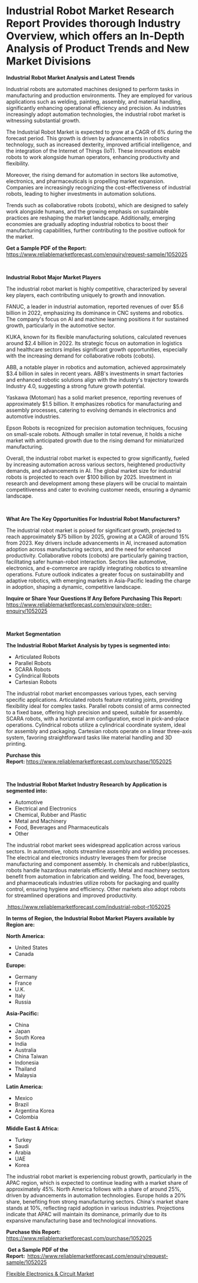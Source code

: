 <p><h1>Industrial Robot Market Research Report Provides thorough Industry Overview, which offers an In-Depth Analysis of Product Trends and New Market Divisions</h1></p><p><strong>Industrial Robot Market Analysis and Latest Trends</strong></p>
<p><p>Industrial robots are automated machines designed to perform tasks in manufacturing and production environments. They are employed for various applications such as welding, painting, assembly, and material handling, significantly enhancing operational efficiency and precision. As industries increasingly adopt automation technologies, the industrial robot market is witnessing substantial growth.</p><p>The Industrial Robot Market is expected to grow at a CAGR of 6% during the forecast period. This growth is driven by advancements in robotics technology, such as increased dexterity, improved artificial intelligence, and the integration of the Internet of Things (IoT). These innovations enable robots to work alongside human operators, enhancing productivity and flexibility. </p><p>Moreover, the rising demand for automation in sectors like automotive, electronics, and pharmaceuticals is propelling market expansion. Companies are increasingly recognizing the cost-effectiveness of industrial robots, leading to higher investments in automation solutions. </p><p>Trends such as collaborative robots (cobots), which are designed to safely work alongside humans, and the growing emphasis on sustainable practices are reshaping the market landscape. Additionally, emerging economies are gradually adopting industrial robotics to boost their manufacturing capabilities, further contributing to the positive outlook for the market.</p></p>
<p><strong>Get a Sample PDF of the Report:&nbsp;</strong> <a href="https://www.reliablemarketforecast.com/enquiry/request-sample/1052025?utm_campaign=2441&utm_medium=2&utm_source=Github&utm_content=ia&utm_term=12022025&utm_id=industrial-robot">https://www.reliablemarketforecast.com/enquiry/request-sample/1052025</a></p>
<p>&nbsp;</p>
<p><strong>Industrial Robot Major Market Players</strong></p>
<p><p>The industrial robot market is highly competitive, characterized by several key players, each contributing uniquely to growth and innovation. </p><p>FANUC, a leader in industrial automation, reported revenues of over $5.6 billion in 2022, emphasizing its dominance in CNC systems and robotics. The company's focus on AI and machine learning positions it for sustained growth, particularly in the automotive sector.</p><p>KUKA, known for its flexible manufacturing solutions, calculated revenues around $2.4 billion in 2022. Its strategic focus on automation in logistics and healthcare sectors implies significant growth opportunities, especially with the increasing demand for collaborative robots (cobots).</p><p>ABB, a notable player in robotics and automation, achieved approximately $3.4 billion in sales in recent years. ABB's investments in smart factories and enhanced robotic solutions align with the industry's trajectory towards Industry 4.0, suggesting a strong future growth potential.</p><p>Yaskawa (Motoman) has a solid market presence, reporting revenues of approximately $1.5 billion. It emphasizes robotics for manufacturing and assembly processes, catering to evolving demands in electronics and automotive industries.</p><p>Epson Robots is recognized for precision automation techniques, focusing on small-scale robots. Although smaller in total revenue, it holds a niche market with anticipated growth due to the rising demand for miniaturized manufacturing.</p><p>Overall, the industrial robot market is expected to grow significantly, fueled by increasing automation across various sectors, heightened productivity demands, and advancements in AI. The global market size for industrial robots is projected to reach over $100 billion by 2025. Investment in research and development among these players will be crucial to maintain competitiveness and cater to evolving customer needs, ensuring a dynamic landscape.</p></p>
<p>&nbsp;</p>
<p><strong>What Are The Key Opportunities For Industrial Robot Manufacturers?</strong></p>
<p><p>The industrial robot market is poised for significant growth, projected to reach approximately $75 billion by 2025, growing at a CAGR of around 15% from 2023. Key drivers include advancements in AI, increased automation adoption across manufacturing sectors, and the need for enhanced productivity. Collaborative robots (cobots) are particularly gaining traction, facilitating safer human-robot interaction. Sectors like automotive, electronics, and e-commerce are rapidly integrating robotics to streamline operations. Future outlook indicates a greater focus on sustainability and adaptive robotics, with emerging markets in Asia-Pacific leading the charge in adoption, shaping a dynamic, competitive landscape.</p></p>
<p><strong>Inquire or Share Your Questions If Any Before Purchasing This Report:</strong> <a href="https://www.reliablemarketforecast.com/enquiry/pre-order-enquiry/1052025?utm_campaign=2441&utm_medium=2&utm_source=Github&utm_content=ia&utm_term=12022025&utm_id=industrial-robot">https://www.reliablemarketforecast.com/enquiry/pre-order-enquiry/1052025</a></p>
<p>&nbsp;</p>
<p><strong>Market Segmentation</strong></p>
<p><strong>The Industrial Robot Market Analysis by types is segmented into:</strong></p>
<p><ul><li>Articulated Robots</li><li>Parallel Robots</li><li>SCARA Robots</li><li>Cylindrical Robots</li><li>Cartesian Robots</li></ul></p>
<p><p>The industrial robot market encompasses various types, each serving specific applications. Articulated robots feature rotating joints, providing flexibility ideal for complex tasks. Parallel robots consist of arms connected to a fixed base, offering high precision and speed, suitable for assembly. SCARA robots, with a horizontal arm configuration, excel in pick-and-place operations. Cylindrical robots utilize a cylindrical coordinate system, ideal for assembly and packaging. Cartesian robots operate on a linear three-axis system, favoring straightforward tasks like material handling and 3D printing.</p></p>
<p><strong>Purchase this Report:&nbsp;</strong><a href="https://www.reliablemarketforecast.com/purchase/1052025?utm_campaign=2441&utm_medium=2&utm_source=Github&utm_content=ia&utm_term=12022025&utm_id=industrial-robot">https://www.reliablemarketforecast.com/purchase/1052025</a></p>
<p>&nbsp;</p>
<p><strong>The Industrial Robot Market Industry Research by Application is segmented into:</strong></p>
<p><ul><li>Automotive</li><li>Electrical and Electronics</li><li>Chemical, Rubber and Plastic</li><li>Metal and Machinery</li><li>Food, Beverages and Pharmaceuticals</li><li>Other</li></ul></p>
<p><p>The industrial robot market sees widespread application across various sectors. In automotive, robots streamline assembly and welding processes. The electrical and electronics industry leverages them for precise manufacturing and component assembly. In chemicals and rubber/plastics, robots handle hazardous materials efficiently. Metal and machinery sectors benefit from automation in fabrication and welding. The food, beverages, and pharmaceuticals industries utilize robots for packaging and quality control, ensuring hygiene and efficiency. Other markets also adopt robots for streamlined operations and improved productivity.</p></p>
<p><a href="https://www.reliablemarketforecast.com/industrial-robot-r1052025?utm_campaign=2441&utm_medium=2&utm_source=Github&utm_content=ia&utm_term=12022025&utm_id=industrial-robot">&nbsp;https://www.reliablemarketforecast.com/industrial-robot-r1052025</a></p>
<p><strong>In terms of Region, the Industrial Robot Market Players available by Region are:</strong></p>
<p>
    <p> <strong> North America: </strong>
        <ul>
            <li>United States</li>
            <li>Canada</li>
        </ul>
        </p> 
    <p> <strong> Europe: </strong>
        <ul>
            <li>Germany</li>
            <li>France</li>
            <li>U.K.</li>
            <li>Italy</li>
            <li>Russia</li>
        </ul>
        </p> 
    <p> <strong> Asia-Pacific: </strong>
        <ul>
            <li>China</li>
            <li>Japan</li>
            <li>South Korea</li>
            <li>India</li>
            <li>Australia</li>
            <li>China Taiwan</li>
            <li>Indonesia</li>
            <li>Thailand</li>
            <li>Malaysia</li>
        </ul>
        </p> 
    <p> <strong> Latin America: </strong>
        <ul>
            <li>Mexico</li>
            <li>Brazil</li>
            <li>Argentina Korea</li>
            <li>Colombia</li>
        </ul>
        </p> 
    <p> <strong> Middle East & Africa: </strong>
        <ul>
            <li>Turkey</li>
            <li>Saudi</li>
            <li>Arabia</li>
            <li>UAE</li>
            <li>Korea</li>
        </ul>
    </p>
    </p>
<p><p>The industrial robot market is experiencing robust growth, particularly in the APAC region, which is expected to continue leading with a market share of approximately 45%. North America follows with a share of around 25%, driven by advancements in automation technologies. Europe holds a 20% share, benefiting from strong manufacturing sectors. China's market share stands at 10%, reflecting rapid adoption in various industries. Projections indicate that APAC will maintain its dominance, primarily due to its expansive manufacturing base and technological innovations.</p></p>
<p><strong>Purchase this Report: </strong><a href="https://www.reliablemarketforecast.com/purchase/1052025?utm_campaign=2441&utm_medium=2&utm_source=Github&utm_content=ia&utm_term=12022025&utm_id=industrial-robot">https://www.reliablemarketforecast.com/purchase/1052025</a></p>
<p>&nbsp;<strong>Get a Sample PDF of the Report:&nbsp;&nbsp;</strong><a href="https://www.reliablemarketforecast.com/enquiry/request-sample/1052025?utm_campaign=2441&utm_medium=2&utm_source=Github&utm_content=ia&utm_term=12022025&utm_id=industrial-robot">https://www.reliablemarketforecast.com/enquiry/request-sample/1052025</a></p>
<p><strong></strong></p>
<p><p><a href="https://github.com/bolalfredia7777/Market-Research-Report-List-1/blob/main/flexible-electronics-circuit-market.md?utm_campaign=2441&utm_medium=2&utm_source=Github&utm_content=ia&utm_term=12022025&utm_id=industrial-robot">Flexible Electronics & Circuit Market</a></p></p>